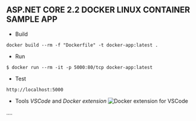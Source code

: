 ## ASP.NET CORE 2.2 DOCKER LINUX CONTAINER SAMPLE APP

* Build  
  
```
docker build --rm -f "Dockerfile" -t docker-app:latest .
```

* Run  
  
```
$ docker run --rm -it -p 5000:80/tcp docker-app:latest   
```

* Test
```
http://localhost:5000
```

* Tools
_VSCode_ and _Docker extension_
![Docker extension for VSCode](https://i.imgur.com/SAb1zs9.png)

....
